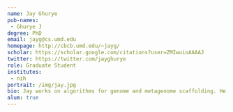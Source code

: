 ```yaml
---
name: Jay Ghurye
pub-names:
 - Ghurye J
degree: PhD
email: jayg@cs.umd.edu
homepage: http://cbcb.umd.edu/~jayg/
scholar: https://scholar.google.com/citations?user=ZMIwuioAAAAJ
twitter: https://twitter.com/jayghurye
role: Graduate Student
institutes:
 - nih
portrait: /img/jay.jpg
bio: Jay works on algorithms for genome and metagenome scaffolding. He completed his PhD at the University of Maryland in 2018 under the advising of Mihai Pop and is currently a Senior Bioinformatics Scientist at Dovetail Genomics.
alum: true
---
```

